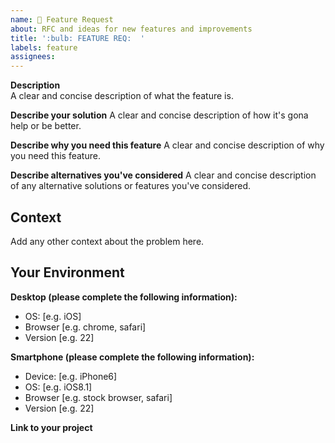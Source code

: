 ```yaml
---
name: 🚀 Feature Request
about: RFC and ideas for new features and improvements
title: ':bulb: FEATURE REQ:  '
labels: feature
assignees:
---
```


**Description**  
A clear and concise description of what the feature is.

**Describe your solution**
A clear and concise description of how it's gona help or be better.

**Describe why you need this feature**
A clear and concise description of why you need this feature. 

**Describe alternatives you've considered**
A clear and concise description of any alternative solutions or features you've considered.

## Context 
Add any other context about the problem here.

## Your Environment
**Desktop (please complete the following information):**
 - OS: [e.g. iOS]
 - Browser [e.g. chrome, safari]
 - Version [e.g. 22]

**Smartphone (please complete the following information):**
 - Device: [e.g. iPhone6]
 - OS: [e.g. iOS8.1]
 - Browser [e.g. stock browser, safari]
 - Version [e.g. 22]

**Link to your project**
